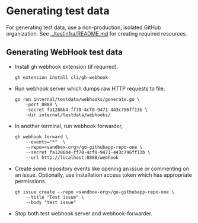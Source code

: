 # Generating test data

For generating test data, use a non-production, isolated GitHub organization.
See [../testinfra/README.md](../testinfra/README.md) for creating required
resources.

## Generating WebHook test data

- Install gh webhook extension (if required).
    ```console
    gh extension install cli/gh-webhook
    ```

- Run webhook server which dumps raw HTTP requests to file.
    ```console
    go run internal/testdata/webhooks/generate.go \
        -port 8888 \
        -secret fa1286b4-ff70-4cf0-9471-443c796ff13b \
        -dir internal/testdata/webhooks/
    ```

- In another terminal, run webhook forwarder,
    ```console
    gh webhook forward \
        --events="*"  \
        --repo=<sandbox-org>/go-githubapp-repo-one \
        --secret fa1286b4-ff70-4cf0-9471-443c796ff13b \
        --url http://localhost:8888/webhook
    ```

- Create some repository events like opening an issue or commenting on an issue.
Optionally, use installation access token which has appropriate permissions.

    ```console
    gh issue create --repo <sandbox-org>/go-githubapp-repo-one \
        --title "Test issue" \
        --body "test issue"
    ```

- Stop both test webhook server and webhook-forwarder.
